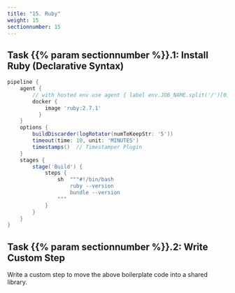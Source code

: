 ```yaml
---
title: "15. Ruby"
weight: 15
sectionnumber: 15
---
```



## Task {{% param sectionnumber %}}.1: Install Ruby (Declarative Syntax)

```groovy
pipeline {
    agent {
        // with hosted env use agent { label env.JOB_NAME.split('/')[0] }
        docker {
            image 'ruby:2.7.1'
          }
    }
    options {
        buildDiscarder(logRotator(numToKeepStr: '5'))
        timeout(time: 10, unit: 'MINUTES')
        timestamps()  // Timestamper Plugin
    }
    stages {
        stage('Build') {
            steps {
                sh  """#!/bin/bash
                    ruby --version
                    bundle --version
                """
            }
        }
    }
}
```


## Task {{% param sectionnumber %}}.2: Write Custom Step

Write a custom step to move the above boilerplate code
into a shared library.
